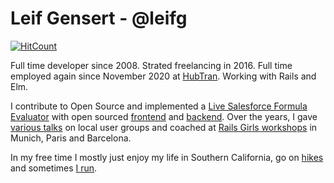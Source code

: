 # Leif Gensert - @leifg

[![HitCount](http://hits.dwyl.com/leifg/leifg.svg)](http://hits.dwyl.com/leifg/leifg)

Full time developer since 2008. Strated freelancing in 2016. Full time employed again since November 2020 at [HubTran](https://hubtran.com). Working with Rails and Elm.

I contribute to Open Source and implemented a [Live Salesforce Formula Evaluator](https://formulon.io) with open sourced [frontend](http://github.com/leifg/formulon-frontend) and [backend](http://github.com/leifg/formulon). Over the years, I gave [various talks](http://speakerdeck.com/leifg) on local user groups and coached at [Rails Girls workshops](http://railsgirls.com/) in Munich, Paris and Barcelona.

In my free time I mostly just enjoy my life in Southern California, go on [hikes](https://www.alltrails.com/members/leif-gensert-1) and sometimes [I run](https://www.strava.com/athletes/47862274).
